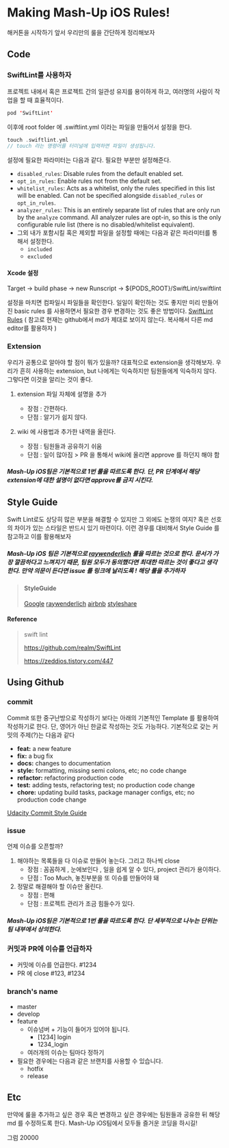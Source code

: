 # Making Mash-Up iOS Rules!

해커톤을 시작하기 앞서 우리만의 룰을 간단하게 정리해보자

## Code

### SwiftLint를 사용하자

프로젝트 내에서 혹은 프로젝트 간의 일관성 유지를 용이하게 하고, 여러명의 사람이 작업을 할 때 효율적이다.



```swift
pod 'SwiftLint'
```

이후에 root folder 에 .swiftlint.yml 이라는 파일을 만들어서 설정을 한다.

``` swift
touch .swiftlint.yml
// touch 라는 명령어를 터미널에 입력하면 파일이 생성됩니다.
```

설정에 필요한 파라미터는 다음과 같다. 필요한 부분만 설정해준다. 

- `disabled_rules`: Disable rules from the default enabled set.
- `opt_in_rules`: Enable rules not from the default set.
- `whitelist_rules`: Acts as a whitelist, only the rules specified in this list will be enabled. Can not be specified alongside `disabled_rules` or `opt_in_rules`.
- `analyzer_rules`: This is an entirely separate list of rules that are only run by the `analyze` command. All analyzer rules are opt-in, so this is the only configurable rule list (there is no disabled/whitelist equivalent).
- 그외 내가 포함시킬 혹은 제외할 파일을 설정할 때에는 다음과 같은 파라미터를 통해서 설정한다.
  - `included`
  - `excluded` 

#### Xcode 설정

Target -> build phase -> new Runscript -> ${PODS_ROOT}/SwiftLint/swiftlint



설정을 마치면 컴파일시 파일들을 확인한다. 일일이 확인하는 것도 좋지만 미리 만들어진 basic rules 를 사용하면서 필요한 경우 변경하는 것도 좋은 방법이다. [SwiftLint Rules](https://github.com/realm/SwiftLint/blob/master/Rules.md) ( 참고로 현재는 github에서 md가 제대로 보이지 않는다. 복사해서 다른 md editor를 활용하자 )


### Extension

우리가 공통으로 알아야 할 점이 뭐가 있을까? 대표적으로 extension을 생각해보자. 우리가 흔히 사용하는 extension, but 나에게는 익숙하지만 팀원들에게 익숙하지 않다. 그렇다면 이것을 알리는 것이 좋다. 

1. extension 파일 자체에 설명을 추가
  
   - 장점 : 간편하다.
   - 단점 : 알기가 쉽지 않다.
   
2. wiki 에 사용법과 추가한 내역을 올린다.
   - 장점 : 팀원들과 공유하기 쉬움
   - 단점 : 일이 많아짐 > PR 을 통해서 wiki에 올리면 approve 를 하던지 해야 함

##### Mash-Up iOS팀은 기본적으로 1번 룰을 따르도록 한다. 단, PR 단계에서 해당 extension에 대한 설명이 없다면 approve를 금지 시킨다.




## Style Guide

Swift Lint로도 상당히 많은 부분을 해결할 수 있지만 그 외에도 논쟁의 여지? 혹은 선호의 차이가 있는 스타일은 반드시 있기 마련이다. 이런 경우를 대비해서 Style Guide 를 참고하고 이를 활용해보자

##### Mash-Up iOS 팀은 기본적으로 [raywenderlich](https://github.com/raywenderlich/swift-style-guide) 룰을 따르는 것으로 한다. 문서가 가장 깔끔하다고 느껴지기 때문, 팀원 모두가 동의했다면 최대한 따르는 것이 좋다고 생각한다. 만약 **의문이 든다면 issue 를 링크에 날리도록** ! 해당 룰을 추가하자

>  #### StyleGuide
>
>  [Google](https://google.github.io/swift/) 
>  [raywenderlich](https://github.com/raywenderlich/swift-style-guide)
>  [airbnb](https://github.com/airbnb/swift)
>  [styleshare](https://github.com/StyleShare/swift-style-guide)



#### Reference

> swift lint
>
> https://github.com/realm/SwiftLint
>
> https://zeddios.tistory.com/447 





## Using Github

### commit

Commit 또한 중구난방으로 작성하기 보다는 아래의 기본적인 Template 를 활용하여 작성하기로 한다. 단, 영어가 아닌 한글로 작성하는 것도 가능하다. 기본적으로 갖는 커밋의 주제(?)는 다음과 같다

- **feat:** a new feature
- **fix:** a bug fix
- **docs:** changes to documentation
- **style:** formatting, missing semi colons, etc; no code change
- **refactor:** refactoring production code
- **test:** adding tests, refactoring test; no production code change
- **chore:** updating build tasks, package manager configs, etc; no production code change

[Udacity Commit Style Guide](https://udacity.github.io/git-styleguide/)



### issue

언제 이슈를 오픈할까?

1. 해야하는 목록들을 다 이슈로 만들어 놓는다. 그리고 하나씩 close
   - 장점 : 꼼꼼하게 , 눈에보인다 , 일을 쉽게 알 수 있다, project 관리가 용이하다.
   - 단점 : Too Much, 놓친부분을 또 이슈를 만들어야 돼
2. 정말로 해결해야 할 이슈만 올린다.
   - 장점 : 편해
   - 단점 : 프로젝트 관리가 조금 힘들수가 있다.

##### Mash-Up iOS팀은 기본적으로 1번 룰을 따르도록 한다. 단 세부적으로 나누는 단위는 팀 내부에서 상의한다.



### 커밋과 PR에 이슈를 언급하자

- 커밋에 이슈를 언급한다. #1234
- PR 에 close #123, #1234



### branch's name

- master
- develop
- feature
  - 이슈넘버 + 기능이 들어가 있어야 됩니다.
    - [1234] login
    - 1234_login
  - 여러개의 이슈는 팀마다 정하기
- 필요한 경우에는 다음과 같은 브랜치를 사용할 수 있습니다.
  - hotfix 
  - release 



## Etc

만약에 룰을 추가하고 싶은 경우 혹은 변경하고 싶은 경우에는 팀원들과 공유한 뒤 해당 md 를 수정하도록 한다. Mash-Up iOS팀에서 모두들 즐거운 코딩을 하시길!

그럼 20000
